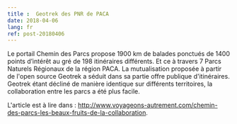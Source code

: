```yaml
---
title :  Geotrek des PNR de PACA
date: 2018-04-06
lang: fr
ref: post-20180406
---
```


Le portail Chemin des Parcs propose 1900 km de balades ponctués de 1400 points d’intérêt au gré de 198 itinéraires différents. Et ce à travers 7 Parcs Naturels Régionaux de la région PACA. La mutualisation proposée à partir de l'open source Geotrek a séduit dans sa partie offre publique d'itinéraires.  Geotrek étant décliné de manière identique sur différents territoires, la collaboration entre les parcs a été plus facile.

L'article est à lire dans : <a href="http://www.voyageons-autrement.com/chemin-des-parcs-les-beaux-fruits-de-la-collaboration" target="_blank">http://www.voyageons-autrement.com/chemin-des-parcs-les-beaux-fruits-de-la-collaboration</a>.

